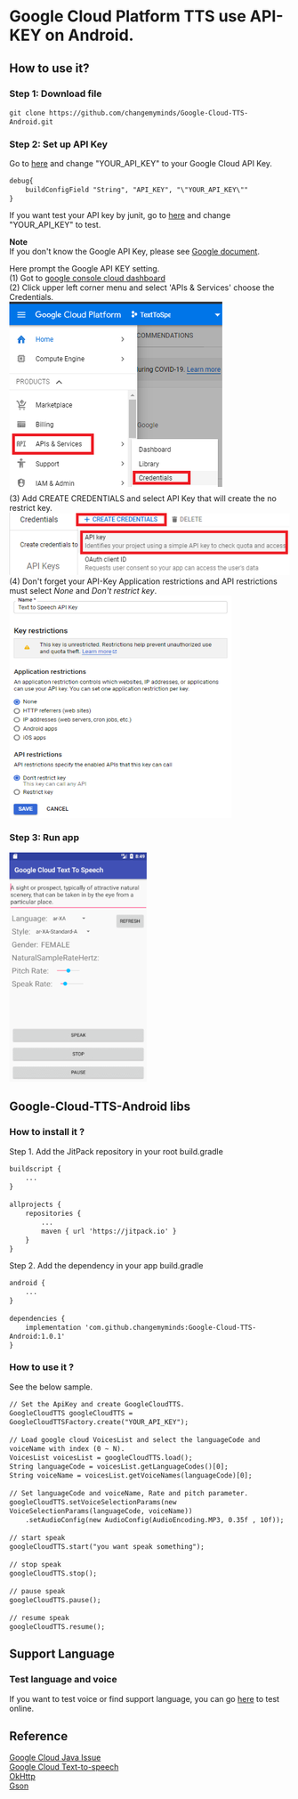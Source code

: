 # Google Cloud Platform TTS use API-KEY on Android.

## How to use it?

### Step 1: Download file 
```
git clone https://github.com/changemyminds/Google-Cloud-TTS-Android.git
```
### Step 2: Set up API Key
Go to [here](app/build.gradle) and change "YOUR_API_KEY" to your Google Cloud API Key. 
```
debug{
    buildConfigField "String", "API_KEY", "\"YOUR_API_KEY\""
}
```

If you want test your API key by junit, go to [here](googlecloudtts/build.gradle) and change "YOUR_API_KEY" to test.

__Note__ <br>
If you don't know the Google API Key, please see [Google document](https://cloud.google.com/docs/authentication/api-keys). <br>

Here prompt the Google API KEY setting. <br>
(1) Got to [google console cloud dashboard](https://console.cloud.google.com/home/dashboard)<br>
(2) Click upper left corner menu and select 'APIs & Services' choose the Credentials.<br>
![image](images/00.png)<br>
(3) Add CREATE CREDENTIALS and select API Key that will create the no restrict key.<br>
![image](images/01.png)<br>
(4) Don't forget your API-Key Application restrictions and API restrictions must select _None_ and _Don't restrict key_.<br>
![image](images/02.png)<br>
 
### Step 3: Run app<br>
![image](images/demo.gif)<br>

## Google-Cloud-TTS-Android libs
### How to install it ?
Step 1. Add the JitPack repository in your root build.gradle
```
buildscript {
    ...
}

allprojects {
	repositories {
		...
		maven { url 'https://jitpack.io' }
	}
}
```
Step 2. Add the dependency in your app build.gradle
```
android {
    ...
}

dependencies {
    implementation 'com.github.changemyminds:Google-Cloud-TTS-Android:1.0.1'
}
```

### How to use it ?
See the below sample.
```
// Set the ApiKey and create GoogleCloudTTS.
GoogleCloudTTS googleCloudTTS = GoogleCloudTTSFactory.create("YOUR_API_KEY");

// Load google cloud VoicesList and select the languageCode and voiceName with index (0 ~ N).
VoicesList voicesList = googleCloudTTS.load();
String languageCode = voicesList.getLanguageCodes()[0];
String voiceName = voicesList.getVoiceNames(languageCode)[0];

// Set languageCode and voiceName, Rate and pitch parameter.
googleCloudTTS.setVoiceSelectionParams(new VoiceSelectionParams(languageCode, voiceName))
    .setAudioConfig(new AudioConfig(AudioEncoding.MP3, 0.35f , 10f));
    
// start speak
googleCloudTTS.start("you want speak something");

// stop speak
googleCloudTTS.stop();

// pause speak
googleCloudTTS.pause();

// resume speak
googleCloudTTS.resume();
```

## Support Language
### Test language and voice
If you want to test voice or find support language, you can go [here](https://cloud.google.com/text-to-speech/) to test online.

## Reference
[Google Cloud Java Issue](https://github.com/googleapis/google-cloud-java/issues/3400)<br>
[Google Cloud Text-to-speech](https://cloud.google.com/text-to-speech/docs/)<br>
[OkHttp](http://square.github.io/okhttp/)<br>
[Gson](https://github.com/google/gson)

